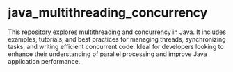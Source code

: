 # java_multithreading_concurrency
This repository explores multithreading and concurrency in Java. It includes examples, tutorials, and best practices for managing threads, synchronizing tasks, and writing efficient concurrent code. Ideal for developers looking to enhance their understanding of parallel processing and improve Java application performance.
